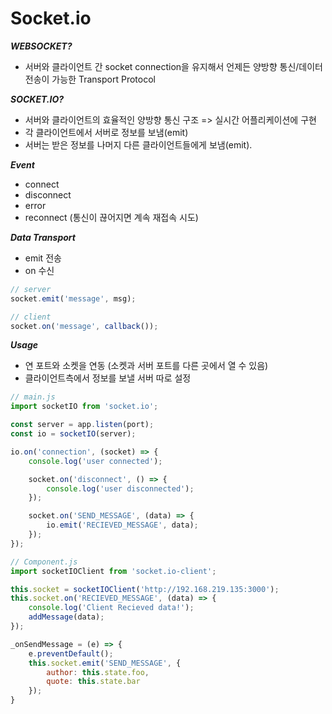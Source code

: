 Socket.io
===========================

***WEBSOCKET?***

* 서버와 클라이언트 간 socket connection을 유지해서 언제든 양방향 통신/데이터 전송이 가능한 Transport Protocol

***SOCKET.IO?***

* 서버와 클라이언트의 효율적인 양방향 통신 구조 => 실시간 어플리케이션에 구현
* 각 클라이언트에서 서버로 정보를 보냄(emit)
* 서버는 받은 정보를 나머지 다른 클라이언트들에게 보냄(emit).

***Event***

* connect
* disconnect
* error
* reconnect (통신이 끊어지면 계속 재접속 시도)

***Data Transport***

* emit 전송
* on 수신

```javascript
// server
socket.emit('message', msg);

// client
socket.on('message', callback());
```

***Usage***

* 연 포트와 소켓을 연동 (소켓과 서버 포트를 다른 곳에서 열 수 있음)
* 클라이언트측에서 정보를 보낼 서버 따로 설정

```javascript
// main.js
import socketIO from 'socket.io';

const server = app.listen(port);
const io = socketIO(server);

io.on('connection', (socket) => {
	console.log('user connected');

	socket.on('disconnect', () => {
		console.log('user disconnected');
	});

	socket.on('SEND_MESSAGE', (data) => {
		io.emit('RECIEVED_MESSAGE', data);
	});
});
```

```javascript
// Component.js
import socketIOClient from 'socket.io-client';

this.socket = socketIOClient('http://192.168.219.135:3000');
this.socket.on('RECIEVED_MESSAGE', (data) => {
	console.log('Client Recieved data!');
	addMessage(data);
});

_onSendMessage = (e) => {
	e.preventDefault();
	this.socket.emit('SEND_MESSAGE', {
		author: this.state.foo,
		quote: this.state.bar
	});
}
```








